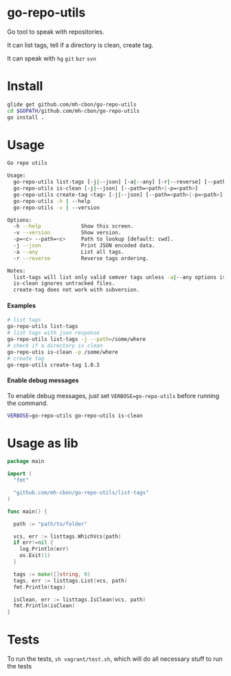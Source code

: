 # go-repo-utils

Go tool to speak with repositories.

It can list tags, tell if a directory is clean, create tag.

It can speak with `hg` `git` `bzr` `svn`

# Install

```sh
glide get github.com/mh-cbon/go-repo-utils
cd $GOPATH/github.com/mh-cbon/go-repo-utils
go install .
```

# Usage

```sh
Go repo utils

Usage:
  go-repo-utils list-tags [-j|--json] [-a|--any] [-r|--reverse] [--path=<path>|-p=<path>]
  go-repo-utils is-clean [-j|--json] [--path=<path>|-p=<path>]
  go-repo-utils create-tag <tag> [-j|--json] [--path=<path>|-p=<path>]
  go-repo-utils -h | --help
  go-repo-utils -v | --version

Options:
  -h --help             Show this screen.
  -v --version          Show version.
  -p=<c> --path=<c>     Path to lookup [default: cwd].
  -j --json             Print JSON encoded data.
  -a --any              List all tags.
  -r --reverse          Reverse tags ordering.

Notes:
  list-tags will list only valid semver tags unless -a|--any options is provided.
  is-clean ignores untracked files.
  create-tag does not work with subversion.
```

#### Examples

```sh
# list tags
go-repo-utils list-tags
# list tags with json response
go-repo-utils list-tags -j --path=/some/where
# check if a directory is clean
go-repo-utis is-clean -p /some/where
# create tag
go-repo-utils create-tag 1.0.3
```


#### Enable debug messages

To enable debug messages, just set `VERBOSE=go-repo-utils` before running the command.

```sh
VERBOSE=go-repo-utils go-repo-utils is-clean
```

# Usage as lib

```go
package main

import (
  "fmt"

  "github.com/mh-cbon/go-repo-utils/list-tags"
)

func main() {

  path := "path/to/folder"

  vcs, err := listtags.WhichVcs(path)
  if err!=nil {
    log.Println(err)
    os.Exit(1)
  }

  tags := make([]string, 0)
  tags, err := listtags.List(vcs, path)
  fmt.Println(tags)

  isClean, err := listtags.IsClean(vcs, path)
  fmt.Println(isClean)
}

```

# Tests

To run the tests, `sh vagrant/test.sh`, which will do all necessary stuff to run the tests
